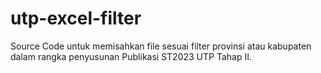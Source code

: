 # utp-excel-filter
Source Code untuk memisahkan file sesuai filter provinsi atau kabupaten dalam rangka penyusunan Publikasi ST2023 UTP Tahap II.
